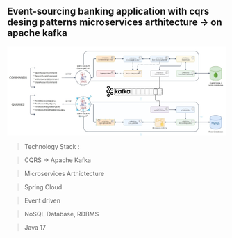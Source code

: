 ## Event-sourcing banking application with cqrs desing patterns microservices arthitecture -> on apache kafka


<p align="center">
<img src="img/diagram.jpg" alt="ci" class="center"/>
</p>


> Technology Stack :

> CQRS -> Apache Kafka

> Microservices Arthictecture

> Spring Cloud

> Event driven
 
> NoSQL Database, RDBMS 

> Java 17 

